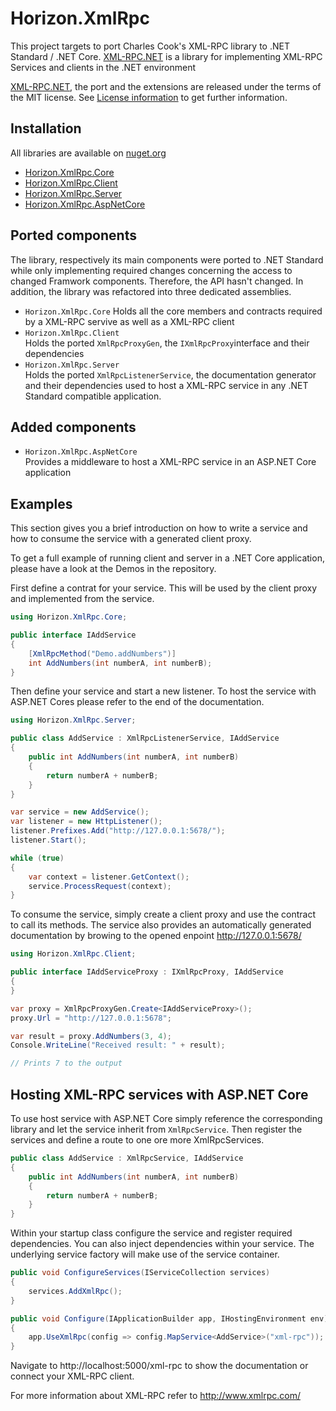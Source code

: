 # Horizon.XmlRpc
This project targets to port Charles Cook's XML-RPC library to .NET Standard / .NET Core. [XML-RPC.NET](http://xml-rpc.net/) is a library for implementing XML-RPC Services and clients in the .NET environment

[XML-RPC.NET](http://xml-rpc.net/), the port and the extensions are released under the terms of the MIT license. See [License information](LICENSE.md) to get further information.

## Installation
All libraries are available on [nuget.org](https://www.nuget.org)
* [Horizon.XmlRpc.Core](https://www.nuget.org/packages/Horizon.XmlRpc.Core/)
* [Horizon.XmlRpc.Client](https://www.nuget.org/packages/Horizon.XmlRpc.Client/)
* [Horizon.XmlRpc.Server](https://www.nuget.org/packages/Horizon.XmlRpc.Server/)
* [Horizon.XmlRpc.AspNetCore](https://www.nuget.org/packages/Horizon.XmlRpc.AspNetCore/)

## Ported components
The library, respectively its main components were ported to .NET Standard while only implementing required changes concerning the access to changed Framwork components. Therefore, the API hasn't changed. In addition, the library was refactored into three dedicated assemblies.
* `Horizon.XmlRpc.Core`
  Holds all the core members and contracts required by a XML-RPC servive as well as a XML-RPC client
* `Horizon.XmlRpc.Client`  
  Holds the ported `XmlRpcProxyGen`, the `IXmlRpcProxy`interface and their dependencies
* `Horizon.XmlRpc.Server`  
  Holds the ported `XmlRpcListenerService`, the documentation generator and their dependencies used to host a XML-RPC service in any .NET Standard compatible application.

## Added components
* `Horizon.XmlRpc.AspNetCore`  
Provides a middleware to host a XML-RPC service in an ASP.NET Core application

## Examples
This section gives you a brief introduction on how to write a service and how to consume the service with a generated client proxy.

To get a full example of running client and server in a .NET Core application, please have a look at the Demos in the repository.

First define a contrat for your service. This will be used by the client proxy and implemented from the service.

```C#
using Horizon.XmlRpc.Core;

public interface IAddService
{
    [XmlRpcMethod("Demo.addNumbers")]
    int AddNumbers(int numberA, int numberB);
}
```

Then define your service and start a new listener. To host the service with ASP.NET Cores please refer to the end of the documentation. 

```C#
using Horizon.XmlRpc.Server;

public class AddService : XmlRpcListenerService, IAddService
{
    public int AddNumbers(int numberA, int numberB)
    {
        return numberA + numberB;
    }
}

var service = new AddService();
var listener = new HttpListener();
listener.Prefixes.Add("http://127.0.0.1:5678/");
listener.Start();

while (true)
{
    var context = listener.GetContext();
    service.ProcessRequest(context);
}
```

To consume the service, simply create a client proxy and use the contract to call its methods. The service also provides an automatically generated documentation by browing to the opened enpoint http://127.0.0.1:5678/

``` C#
using Horizon.XmlRpc.Client;

public interface IAddServiceProxy : IXmlRpcProxy, IAddService
{
}

var proxy = XmlRpcProxyGen.Create<IAddServiceProxy>();
proxy.Url = "http://127.0.0.1:5678";

var result = proxy.AddNumbers(3, 4);
Console.WriteLine("Received result: " + result);

// Prints 7 to the output
```

## Hosting XML-RPC services with ASP.NET Core
To use host service with ASP.NET Core simply reference the corresponding library and let the service inherit from `XmlRpcService`. Then register the services and define a route to one ore more XmlRpcServices.

```C#
public class AddService : XmlRpcService, IAddService
{
    public int AddNumbers(int numberA, int numberB)
    {
        return numberA + numberB;
    }
}
```

Within your startup class configure the service and register required dependencies. You can also inject dependencies within your service. The underlying service factory will make use of the service container.

```C#
public void ConfigureServices(IServiceCollection services)
{
    services.AddXmlRpc();
}

public void Configure(IApplicationBuilder app, IHostingEnvironment env)
{
    app.UseXmlRpc(config => config.MapService<AddService>("xml-rpc"));
}
```
Navigate to http://localhost:5000/xml-rpc to show the documentation or connect your XML-RPC client.


For more information about XML-RPC refer to http://www.xmlrpc.com/
